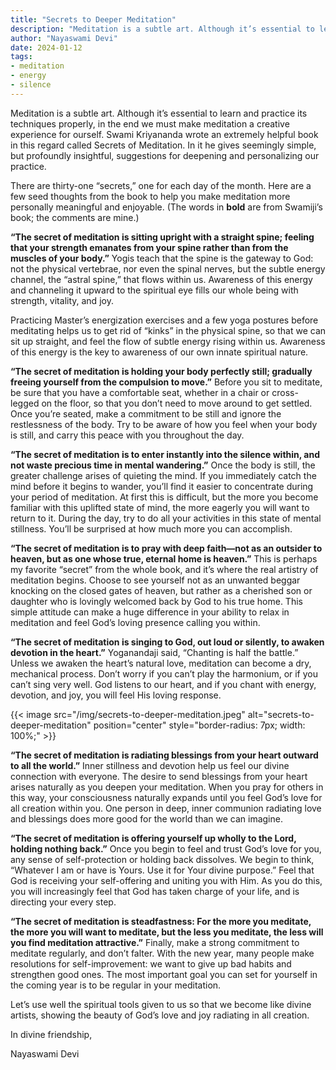```yaml
---
title: "Secrets to Deeper Meditation"
description: "Meditation is a subtle art. Although it’s essential to learn and practice its techniques properly, in the end we must make meditation a creative experience for ourself. Swami Kriyananda wrote an extremely helpful book in this regard called Secrets of Meditation. In it he gives seemingly simple, but profoundly insightful, suggestions for deepening and personalizing our practice."
author: "Nayaswami Devi"
date: 2024-01-12
tags:
- meditation
- energy
- silence
---
```


Meditation is a subtle art. Although it’s essential to learn and practice its techniques properly, in the end we must make meditation a creative experience for ourself. Swami Kriyananda wrote an extremely helpful book in this regard called Secrets of Meditation. In it he gives seemingly simple, but profoundly insightful, suggestions for deepening and personalizing our practice.

There are thirty-one “secrets,” one for each day of the month. Here are a few seed thoughts from the book to help you make meditation more personally meaningful and enjoyable. (The words in **bold** are from Swamiji’s book; the comments are mine.)

**“The secret of meditation is sitting upright with a straight spine; feeling that your strength emanates from your spine rather than from the muscles of your body.”** Yogis teach that the spine is the gateway to God: not the physical vertebrae, nor even the spinal nerves, but the subtle energy channel, the “astral spine,” that flows within us. Awareness of this energy and channeling it upward to the spiritual eye fills our whole being with strength, vitality, and joy.

Practicing Master’s energization exercises and a few yoga postures before meditating helps us to get rid of “kinks” in the physical spine, so that we can sit up straight, and feel the flow of subtle energy rising within us. Awareness of this energy is the key to awareness of our own innate spiritual nature.

**“The secret of meditation is holding your body perfectly still; gradually freeing yourself from the compulsion to move.”** Before you sit to meditate, be sure that you have a comfortable seat, whether in a chair or cross-legged on the floor, so that you don’t need to move around to get settled. Once you’re seated, make a commitment to be still and ignore the restlessness of the body. Try to be aware of how you feel when your body is still, and carry this peace with you throughout the day.

**“The secret of meditation is to enter instantly into the silence within, and not waste precious time in mental wandering.”** Once the body is still, the greater challenge arises of quieting the mind. If you immediately catch the mind before it begins to wander, you’ll find it easier to concentrate during your period of meditation. At first this is difficult, but the more you become familiar with this uplifted state of mind, the more eagerly you will want to return to it. During the day, try to do all your activities in this state of mental stillness. You’ll be surprised at how much more you can accomplish.

**“The secret of meditation is to pray with deep faith—not as an outsider to heaven, but as one whose true, eternal home is heaven.”** This is perhaps my favorite “secret” from the whole book, and it’s where the real artistry of meditation begins. Choose to see yourself not as an unwanted beggar knocking on the closed gates of heaven, but rather as a cherished son or daughter who is lovingly welcomed back by God to his true home. This simple attitude can make a huge difference in your ability to relax in meditation and feel God’s loving presence calling you within.

**“The secret of meditation is singing to God, out loud or silently, to awaken devotion in the heart.”** Yoganandaji said, “Chanting is half the battle.” Unless we awaken the heart’s natural love, meditation can become a dry, mechanical process. Don’t worry if you can’t play the harmonium, or if you can’t sing very well. God listens to our heart, and if you chant with energy, devotion, and joy, you will feel His loving response.

{{< image src="/img/secrets-to-deeper-meditation.jpeg" alt="secrets-to-deeper-meditation" position="center" style="border-radius: 7px; width: 100%;" >}}

**“The secret of meditation is radiating blessings from your heart outward to all the world.”** Inner stillness and devotion help us feel our divine connection with everyone. The desire to send blessings from your heart arises naturally as you deepen your meditation. When you pray for others in this way, your consciousness naturally expands until you feel God’s love for all creation within you. One person in deep, inner communion radiating love and blessings does more good for the world than we can imagine.

**“The secret of meditation is offering yourself up wholly to the Lord, holding nothing back.”** Once you begin to feel and trust God’s love for you, any sense of self-protection or holding back dissolves. We begin to think, “Whatever I am or have is Yours. Use it for Your divine purpose.” Feel that God is receiving your self-offering and uniting you with Him. As you do this, you will increasingly feel that God has taken charge of your life, and is directing your every step.

**“The secret of meditation is steadfastness: For the more you meditate, the more you will want to meditate, but the less you meditate, the less will you find meditation attractive.”** Finally, make a strong commitment to meditate regularly, and don’t falter. With the new year, many people make resolutions for self-improvement: we want to give up bad habits and strengthen good ones. The most important goal you can set for yourself in the coming year is to be regular in your meditation.

Let’s use well the spiritual tools given to us so that we become like divine artists, showing the beauty of God’s love and joy radiating in all creation.

In divine friendship,

Nayaswami Devi
